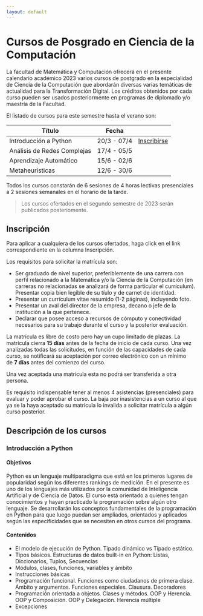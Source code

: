 ```yaml
---
layout: default
---
```



# Cursos de Posgrado en Ciencia de la Computación

La facultad de Matemática y Computación ofrecerá en el presente calendario académico 2023 varios cursos de postgrado en la especialidad de Ciencia de la Computación que abordarán diversas varias temáticas de actualidad para la Transformación Digital.
Los créditos obtenidos por cada curso pueden ser usados posteriormente en programas de diplomado y/o maestría de la Facultad.

El listado de cursos para este semestre hasta el verano son:

| Título | Fecha |  |
|--------|-------|-------------|
| Introducción a Python | 20/3 - 07/4 | [Inscribirse](https://forms.gle/AaqR4XeLzXKv1SfY8) |
| Análisis de Redes Complejas | 17/4 - 05/5 | |
| Aprendizaje Automático | 15/6 - 02/6 | |
| Metaheurísticas | 12/6 - 30/6 | |

Todos los cursos constarán de 6 sesiones de 4 horas lectivas presenciales a 2 sesiones semanales en el horario de la tarde.

> Los cursos ofertados en el segundo semestre de 2023 serán publicados posteriomente.

## Inscripción

Para aplicar a cualquiera de los cursos ofertados, haga click en el link correspondiente en la columna Inscripción.

Los requisitos para solicitar la matrícula son:

- Ser graduado de nivel superior, preferiblemente de una carrera con perfil relacionado a la Matemática y/o la Ciencia de la Computación (en carreras no relacionadas se analizará de forma particular el currículum). Presentar copia bien legible de su tíulo y de carnet de identidad.
- Presentar un currículum vitae resumido (1-2 páginas), incluyendo foto.
- Presentar un aval del director de la empresa, decano o jefe de la institución a la que pertenece.
- Declarar que posee acceso a recursos de cómputo y conectividad necesarios para su trabajo durante el curso y la posterior evaluación.

La matrícula es libre de costo pero hay un cupo limitado de plazas. La matrícula cierra **15 días** antes de la fecha de inicio de cada curso. Una vez analizadas todas las solicitudes, en función de las capacidades de cada curso, se notificará su aceptación por correo electrónico con un mínimo de **7 días** antes del comienzo del curso.

Una vez aceptada una matrícula esta no podrá ser transferida a otra persona.

Es requisito indispensable tener al menos 4 asistencias (presenciales) para evaluar y poder aprobar el curso. La baja por inasistencias a un curso al que ya se la haya aceptado su matrícula lo invalida a solicitar matrícula a algún curso posterior.

## Descripción de los cursos

### Introducción a Python

#### Objetivos

Python es un lenguaje multiparadigma que está en los primeros lugares de popularidad según los diferentes rankings de medición. En el presente es uno de los lenguajes más utilizados por la comunidad de Inteligencia Artificial y de Ciencia de Datos.
El curso está orientado a quienes tengan conocimientos y hayan practicado la programación sobre algún otro lenguaje.
Se desarrollarán los conceptos fundamentales de la programación en Python para que luego puedan ser ampliados, orientados y aplicados según las especificidades que se necesiten en otros cursos del programa.

#### Contenidos

- El modelo de ejecución de Python. Tipado dinámico vs Tipado estático.
- Tipos básicos. Estructuras de datos built-in en Python: Listas, Diccionarios, Tuplos, Secuencias
- Módulos, clases, funciones, variables y ámbito
- Instrucciones básicas
- Programación funcional. Funciones como ciudadanos de primera clase. Ámbito y argumentos. Funciones especiales. Clausura. Decoradores
- Programación orientada a objetos. Clases y métodos. OOP y Herencia. OOP y Composición. OOP y Delegación. Herencia múltiple
- Excepciones
